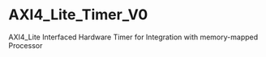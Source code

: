 # AXI4_Lite_Timer_V0
AXI4_Lite Interfaced Hardware Timer for Integration with memory-mapped Processor
